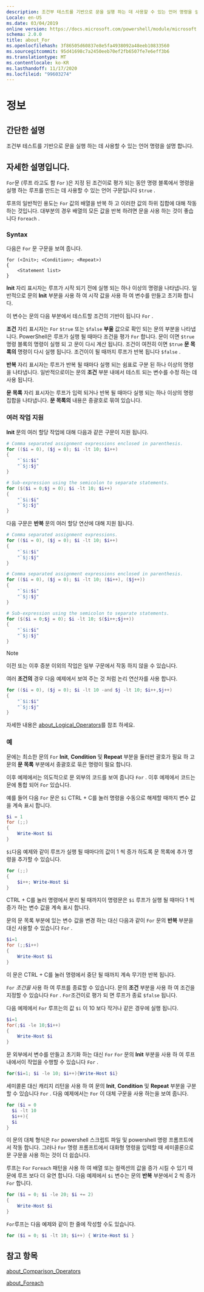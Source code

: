 ```yaml
---
description: 조건부 테스트를 기반으로 문을 실행 하는 데 사용할 수 있는 언어 명령을 설명 합니다.
Locale: en-US
ms.date: 03/04/2019
online version: https://docs.microsoft.com/powershell/module/microsoft.powershell.core/about/about_for?view=powershell-7.2&WT.mc_id=ps-gethelp
schema: 2.0.0
title: about_For
ms.openlocfilehash: 3f86505d60837e8e5fa4938092a48eeb10833560
ms.sourcegitcommit: 95d41698c7a2450eeb70ef2fb6507fe7e6eff3b6
ms.translationtype: MT
ms.contentlocale: ko-KR
ms.lasthandoff: 11/17/2020
ms.locfileid: "99603274"
---
```

# <a name="about-for"></a>정보

## <a name="short-description"></a>간단한 설명
조건부 테스트를 기반으로 문을 실행 하는 데 사용할 수 있는 언어 명령을 설명 합니다.

## <a name="long-description"></a>자세한 설명입니다.

`For`문 (루프 라고도 함 `For` )은 지정 된 조건이로 평가 되는 동안 명령 블록에서 명령을 실행 하는 루프를 만드는 데 사용할 수 있는 언어 구문입니다 `$true` .

루프의 일반적인 용도는 `For` 값의 배열을 반복 하 고 이러한 값의 하위 집합에 대해 작동 하는 것입니다. 대부분의 경우 배열의 모든 값을 반복 하려면 문을 사용 하는 것이 좋습니다 `Foreach` .

### <a name="syntax"></a>Syntax

다음은 `For` 문 구문을 보여 줍니다.

```
for (<Init>; <Condition>; <Repeat>)
{
    <Statement list>
}
```

**Init** 자리 표시자는 루프가 시작 되기 전에 실행 되는 하나 이상의 명령을 나타냅니다. 일반적으로 문의 **Init** 부분을 사용 하 여 시작 값을 사용 하 여 변수를 만들고 초기화 합니다.

이 변수는 문의 다음 부분에서 테스트할 조건의 기반이 됩니다 `For` .

**조건** 자리 표시자는 `For` `$true` 또는 `$false` **부울** 값으로 확인 되는 문의 부분을 나타냅니다. PowerShell은 루프가 실행 될 때마다 조건을 평가 `For` 합니다. 문이 이면 `$true` 명령 블록의 명령이 실행 되 고 문이 다시 계산 됩니다. 조건이 여전히 이면 `$true` **문 목록의** 명령이 다시 실행 됩니다. 조건이이 될 때까지 루프가 반복 됩니다 `$false` .

**반복** 자리 표시자는 루프가 반복 될 때마다 실행 되는 쉼표로 구분 된 하나 이상의 명령을 나타냅니다. 일반적으로이는 문의 **조건** 부분 내에서 테스트 되는 변수를 수정 하는 데 사용 됩니다.

**문 목록** 자리 표시자는 루프가 입력 되거나 반복 될 때마다 실행 되는 하나 이상의 명령 집합을 나타냅니다. **문 목록의** 내용은 중괄호로 묶여 있습니다.

### <a name="support-for-multiple-operations"></a>여러 작업 지원

**Init** 문의 여러 할당 작업에 대해 다음과 같은 구문이 지원 됩니다.

```powershell
# Comma separated assignment expressions enclosed in parenthesis.
for (($i = 0), ($j = 0); $i -lt 10; $i++)
{
    "`$i:$i"
    "`$j:$j"
}

# Sub-expression using the semicolon to separate statements.
for ($($i = 0;$j = 0); $i -lt 10; $i++)
{
    "`$i:$i"
    "`$j:$j"
}
```

다음 구문은 **반복** 문의 여러 할당 연산에 대해 지원 됩니다.

```powershell
# Comma separated assignment expressions.
for (($i = 0), ($j = 0); $i -lt 10; $i++)
{
    "`$i:$i"
    "`$j:$j"
}

# Comma separated assignment expressions enclosed in parenthesis.
for (($i = 0), ($j = 0); $i -lt 10; ($i++), ($j++))
{
    "`$i:$i"
    "`$j:$j"
}

# Sub-expression using the semicolon to separate statements.
for ($($i = 0;$j = 0); $i -lt 10; $($i++;$j++))
{
    "`$i:$i"
    "`$j:$j"
}
```

> [!NOTE]
> 이전 또는 이후 증분 이외의 작업은 일부 구문에서 작동 하지 않을 수 있습니다.

여러 **조건의** 경우 다음 예제에서 보여 주는 것 처럼 논리 연산자를 사용 합니다.

```powershell
for (($i = 0), ($j = 0); $i -lt 10 -and $j -lt 10; $i++,$j++)
{
    "`$i:$i"
    "`$j:$j"
}
```

자세한 내용은 [about_Logical_Operators](about_Logical_Operators.md)를 참조 하세요.

### <a name="examples"></a>예

문에는 최소한 문의 `For` **Init**, **Condition** 및 **Repeat** 부분을 둘러싼 괄호가 필요 하 고 문의 **문 목록** 부분에서 중괄호로 묶은 명령이 필요 합니다.

이후 예제에서는 의도적으로 문 외부의 코드를 보여 줍니다 `For` . 이후 예제에서 코드는 문에 통합 되어 `For` 있습니다.

예를 들어 다음 `For` 문은 `$i` CTRL + C를 눌러 명령을 수동으로 해제할 때까지 변수 값을 계속 표시 합니다.

```powershell
$i = 1
for (;;)
{
    Write-Host $i
}
```

`$i`다음 예제와 같이 루프가 실행 될 때마다의 값이 1 씩 증가 하도록 문 목록에 추가 명령을 추가할 수 있습니다.

```powershell
for (;;)
{
    $i++; Write-Host $i
}
```

CTRL + C를 눌러 명령에서 분리 될 때까지이 명령문은 `$i` 루프가 실행 될 때마다 1 씩 증가 하는 변수 값을 계속 표시 합니다.

문의 문 목록 부분에 있는 변수 값을 변경 하는 대신 다음과 같이 `For` 문의 **반복** 부분을 대신 사용할 수 있습니다 `For` .

```powershell
$i=1
for (;;$i++)
{
    Write-Host $i
}
```

이 문은 CTRL + C를 눌러 명령에서 중단 될 때까지 계속 무기한 반복 됩니다.

`For` *조건을* 사용 하 여 루프를 종료할 수 있습니다. 문의 **조건** 부분을 사용 하 여 조건을 지정할 수 있습니다 `For` . `For`조건이로 평가 되 면 루프가 종료 `$false` 됩니다.

다음 예제에서 `For` 루프는의 값 `$i` 이 10 보다 작거나 같은 경우에 실행 됩니다.

```powershell
$i=1
for(;$i -le 10;$i++)
{
    Write-Host $i
}
```

문 외부에서 변수를 만들고 초기화 하는 대신 `For` `For` 문의 **Init** 부분을 사용 하 여 루프 내에서이 작업을 수행할 수 있습니다 `For` .

```powershell
for($i=1; $i -le 10; $i++){Write-Host $i}
```

세미콜론 대신 캐리지 리턴을 사용 하 여 문의 **Init**, **Condition** 및 **Repeat** 부분을 구분할 수 있습니다 `For` . 다음 예제에서는 `For` 이 대체 구문을 사용 하는을 보여 줍니다.

```powershell
for ($i = 0
  $i -lt 10
  $i++){
  $i
}
```

이 문의 대체 형식은 `For` powershell 스크립트 파일 및 powershell 명령 프롬프트에서 작동 합니다. 그러나 `For` 명령 프롬프트에서 대화형 명령을 입력할 때 세미콜론으로 문 구문을 사용 하는 것이 더 쉽습니다.

루프는 `For` `Foreach` 패턴을 사용 하 여 배열 또는 컬렉션의 값을 증가 시킬 수 있기 때문에 루프 보다 더 유연 합니다. 다음 예제에서 `$i` 변수는 문의 **반복** 부분에서 2 씩 증가 `For` 합니다.

```powershell
for ($i = 0; $i -le 20; $i += 2)
{
    Write-Host $i
}
```

`For`루프는 다음 예제와 같이 한 줄에 작성할 수도 있습니다.

```powershell
for ($i = 0; $i -lt 10; $i++) { Write-Host $i }
```

## <a name="see-also"></a>참고 항목

[about_Comparison_Operators](about_Comparison_Operators.md)

[about_Foreach](about_Foreach.md)

